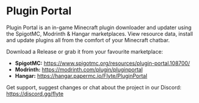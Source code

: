 # Plugin Portal

Plugin Portal is an in-game Minecraft plugin downloader and updater using the SpigotMC, Modrinth & Hangar marketplaces. View resource data, install and update plugins all from the comfort of your Minecraft chatbar.

Download a Release or grab it from your favourite marketplace:

* **SpigotMC:** https://www.spigotmc.org/resources/plugin-portal.108700/
* **Modrinth:** https://modrinth.com/plugin/pluginportal
* **Hangar:** https://hangar.papermc.io/Flyte/PluginPortal

Get support, suggest changes or chat about the project in our Discord: https://discord.gg/flyte

